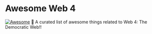 # Awesome Web 4
[![Awesome](https://awesome.re/badge.svg)](https://awesome.re)
🎉  A curated list of awesome things related to Web 4: The Democratic Web!!
